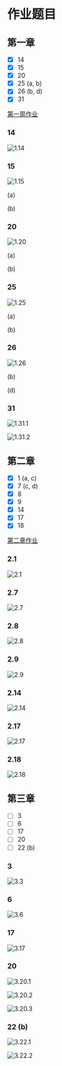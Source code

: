 # 作业题目

## 第一章

- [x] 14
- [x] 15
- [x] 20
- [x] 25 (a, b)
- [x] 26 (b, d)
- [x] 31

[第一周作业](./第一章作业.md)

### 14

![1.14](./1.14.png)

### 15

![1.15](./1.15.png)

(a)

(b)

### 20

![1.20](./1.20.png)

(a)

(b)


### 25

![1.25](./1.25.png)

(a)

(b)

### 26

![1.26](./1.26.png)

(b)

(d)

### 31

![1.31.1](./1.31.1.png)

![1.31.2](./1.31.2.png)

## 第二章

- [x] 1 (a, c)
- [x] 7 (c, d)
- [x] 8
- [x] 9
- [x] 14
- [x] 17
- [x] 18

[第二章作业](./第二章作业.md)

### 2.1

![2.1](./2.1.png)

### 2.7

![2.7](./2.7.png)

### 2.8

![2.8](./2.8.png)

### 2.9

![2.9](./2.9.png)

### 2.14

![2.14](./2.14.png)

### 2.17

![2.17](./2.17.png)

### 2.18

![2.18](./2.18.png)

## 第三章

- [ ] 3
- [ ] 6
- [ ] 17
- [ ] 20
- [ ] 22 (b)

### 3

![3.3](./3.3.png)

### 6

![3.6](./3.6.png)

### 17

![3.17](./3.17.png)

### 20

![3.20.1](./3.20.1.png)

![3.20.2](./3.20.2.png)

![3.20.3](./3.20.3.png)

### 22 (b)

![3.22.1](./3.22.1.png)

![3.22.2](./3.22.2.png)